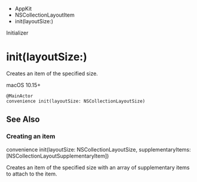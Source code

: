 

- AppKit
- NSCollectionLayoutItem
-  init(layoutSize:) 

Initializer

# init(layoutSize:)

Creates an item of the specified size.

macOS 10.15+

``` source
@MainActor
convenience init(layoutSize: NSCollectionLayoutSize)
```

## See Also

### Creating an item

convenience init(layoutSize: NSCollectionLayoutSize, supplementaryItems: [NSCollectionLayoutSupplementaryItem])

Creates an item of the specified size with an array of supplementary items to attach to the item.


